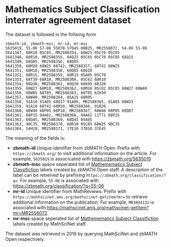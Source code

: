 # Mathematics Subject Classification interrater agreement dataset

The dataset is followed in the follwing form
```csv
zbmath-id, zbmath-msc, mr-id, mr-msc
5635019, 55-06 57-06 55R70 57Q45 00B25, MR2556072, 54-06 55-06
5641347, 68R10 05C85, MR2588354, 68W25 05C70 05C85
5641348, 68R10, MR2588355, 68Q25 05C65 05C70 05C85 68Q15
5641349, 68Q05, MR2588356, 68Q05
5641350, 68M20 68W25 68T42, MR2588357, 68T42 68W25
5641351, 68M10, MR2588358, 68Q85 68Q10
5641352, 68R15, MR2588359, 68R15 05A05 05C78
5641353, 68T30 68R10, MR2588360, 05C62 68R10
5641354, 68Q30, MR2588361, 68Q30 60A99 60J20
5641355, 68W27 68M10, MR2588362, 68M10 05C82 05C85 68W27 68W40
5641356, 68W05 68T05, MR2588363, 68T05 62H30
5641357, 68W40, MR2588364, 05A15 68R05
5641358, 91A10 91A05 68Q17 91A06, MR2588365, 91A05 68W25
5641359, 91A10 68T42 68M10, MR2588366, 91B26
5641360, 68W40 68P05 68P10, MR2588367, 68W40 68P05 68Q87
5641361, 68P25 94A62, MR2588368, 94A62 11T71 68P25
5641362, 68Q45, MR2588369, 68Q45 05A05
5641363, 90C35, MR2588370, 68R10 05C85 68W25 90C35
5641364, 54H20, MR2588371, 37E10 37B10 37E45
```

The meaning of the fields is:

* **zbmath-id** Unique identifier from zbMATH Open. Prefix with `https://zbmath.org/` to visit additional information on the article. For example, `5635019` is associcated with https://zbmath.org/5635019
* **zbmath-msc** space seperated list of [Mathemematics Subject Classifiction](https://zbmath.org/classification/) labels created by zbMATH Open staff. A description of the label can be retreived by prefixing `https://zbmath.org/classification/?q=`. For example, `55-06` is associated with https://zbmath.org/classification/?q=55-06
* **mr-id** Unique identifier from MathReviews. Prefix with `https://mathscinet.ams.org/mathscinet-getitem?mr=` to retrieve additional information on the publication. For example, `MR3844132` is associated with https://mathscinet.ams.org/mathscinet-getitem?mr=MR2556072.
* **mr-msc** space seperated list of [Mathemematics Subject Classifiction](https://zbmath.org/classification/) labels created by MathSciNet staff.

The dataset was retrieved in 2016 by querying MathSciNet and zbMATH Open respectively.

